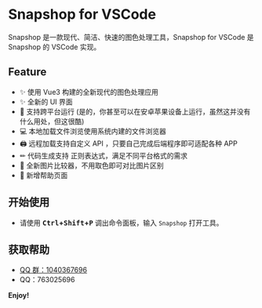 # Snapshop for VSCode

Snapshop 是一款现代、简洁、快速的图色处理工具，Snapshop for VSCode 是 Snapshop 的 VSCode 实现。

## Feature

-   ✨ 使用 Vue3 构建的全新现代的图色处理应用
-   ✨ 全新的 UI 界面
-   📱 支持跨平台运行 (是的，你甚至可以在安卓苹果设备上运行，虽然这并没有什么用处，但这很酷)
-   💻 本地加载文件浏览使用系统内建的文件浏览器
-   🖨 远程加载支持自定义 API ，只要自己完成后端程序即可适配各种 APP
-   ✏ 代码生成支持 正则表达式，满足不同平台格式的需求
-   🎨 全新图片比较器，不用取色即可对比图片区别
-   📃 新增帮助页面

## 开始使用

-   请使用 **<kbd>Ctrl</kbd>+<kbd>Shift</kbd>+<kbd>P</kbd>** 调出命令面板，输入 `Snapshop` 打开工具。

## 获取帮助

-   [QQ 群：1040367696](http://shang.qq.com/wpa/qunwpa?idkey=4568016974574bb1af0fa76337d4d55dd9f16509238b1ff7c6f0e79655654d1b)
-   QQ：763025696

**Enjoy!**
